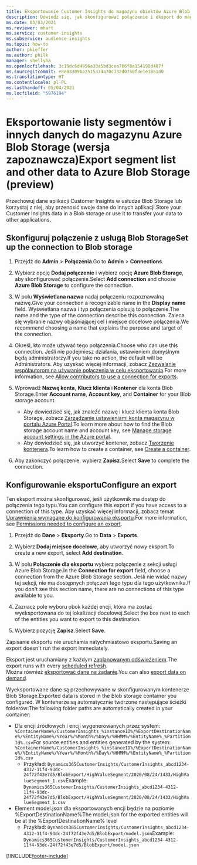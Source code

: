 ```yaml
---
title: Eksportowanie Customer Insights do magazynu obiektów Azure Blob Storage
description: Dowiedz się, jak skonfigurować połączenie i eksport do magazynu Blob Storage.
ms.date: 03/03/2021
ms.reviewer: mhart
ms.service: customer-insights
ms.subservice: audience-insights
ms.topic: how-to
author: pkieffer
ms.author: philk
manager: shellyha
ms.openlocfilehash: 3c19dc6d4956a33a5bd3cea706f8a154198d487f
ms.sourcegitcommit: e8e03309ba2515374a70c132d0758f3e1e1851d0
ms.translationtype: HT
ms.contentlocale: pl-PL
ms.lasthandoff: 05/04/2021
ms.locfileid: "5976194"
---
```

# <a name="export-segment-list-and-other-data-to-azure-blob-storage-preview"></a><span data-ttu-id="44b28-103">Eksportowanie listy segmentów i innych danych do magazynu Azure Blob Storage (wersja zapoznawcza)</span><span class="sxs-lookup"><span data-stu-id="44b28-103">Export segment list and other data to Azure Blob Storage (preview)</span></span>

<span data-ttu-id="44b28-104">Przechowuj dane aplikacji Customer Insights w usłudze Blob Storage lub korzystaj z niej, aby przenosić swoje dane do innych aplikacji.</span><span class="sxs-lookup"><span data-stu-id="44b28-104">Store your Customer Insights data in a Blob storage or use it to transfer your data to other applications.</span></span>

## <a name="set-up-the-connection-to-blob-storage"></a><span data-ttu-id="44b28-105">Skonfiguruj połączenie z usługą Blob Storage</span><span class="sxs-lookup"><span data-stu-id="44b28-105">Set up the connection to Blob storage</span></span>

1. <span data-ttu-id="44b28-106">Przejdź do **Admin** > **Połączenia**.</span><span class="sxs-lookup"><span data-stu-id="44b28-106">Go to **Admin** > **Connections**.</span></span>

1. <span data-ttu-id="44b28-107">Wybierz opcję **Dodaj połączenie** i wybierz opcję **Azure Blob Storage**, aby skonfigurować połączenie.</span><span class="sxs-lookup"><span data-stu-id="44b28-107">Select **Add connection** and choose **Azure Blob Storage** to configure the connection.</span></span>

1. <span data-ttu-id="44b28-108">W polu **Wyświetlana nazwa** nadaj połączeniu rozpoznawalną nazwę.</span><span class="sxs-lookup"><span data-stu-id="44b28-108">Give your connection a recognizable name in the **Display name** field.</span></span> <span data-ttu-id="44b28-109">Wyświetlana nazwa i typ połączenia opisują to połączenie.</span><span class="sxs-lookup"><span data-stu-id="44b28-109">The name and the type of the connection describe this connection.</span></span> <span data-ttu-id="44b28-110">Zaleca się wybranie nazwy objaśniającej cel i miejsce docelowe połączenia.</span><span class="sxs-lookup"><span data-stu-id="44b28-110">We recommend choosing a name that explains the purpose and target of the connection.</span></span>

1. <span data-ttu-id="44b28-111">Określ, kto może używać tego połączenia.</span><span class="sxs-lookup"><span data-stu-id="44b28-111">Choose who can use this connection.</span></span> <span data-ttu-id="44b28-112">Jeśli nie podejmiesz działania, ustawieniem domyślnym będą administratorzy.</span><span class="sxs-lookup"><span data-stu-id="44b28-112">If you take no action, the default will be Administrators.</span></span> <span data-ttu-id="44b28-113">Aby uzyskać więcej informacji, zobacz [Zezwalanie współautorom na używanie połączenia w celu eksportowania](connections.md#allow-contributors-to-use-a-connection-for-exports).</span><span class="sxs-lookup"><span data-stu-id="44b28-113">For more information, see [Allow contributors to use a connection for exports](connections.md#allow-contributors-to-use-a-connection-for-exports).</span></span>

1. <span data-ttu-id="44b28-114">Wprowadź **Nazwę konta**, **Klucz klienta** i **Kontener** dla konta Blob Storage.</span><span class="sxs-lookup"><span data-stu-id="44b28-114">Enter **Account name**, **Account key**, and **Container** for your Blob storage account.</span></span>
    - <span data-ttu-id="44b28-115">Aby dowiedzieć się, jak znaleźć nazwę i klucz klienta konta Blob Storage, zobacz [Zarządzanie ustawieniami konta magazynu w portalu Azure Portal](/azure/storage/common/storage-account-manage).</span><span class="sxs-lookup"><span data-stu-id="44b28-115">To learn more about how to find the Blob storage account name and account key, see [Manage storage account settings in the Azure portal](/azure/storage/common/storage-account-manage).</span></span>
    - <span data-ttu-id="44b28-116">Aby dowiedzieć się, jak utworzyć kontener, zobacz [Tworzenie kontenera](/azure/storage/blobs/storage-quickstart-blobs-portal#create-a-container).</span><span class="sxs-lookup"><span data-stu-id="44b28-116">To learn how to create a container, see [Create a container](/azure/storage/blobs/storage-quickstart-blobs-portal#create-a-container).</span></span>

1. <span data-ttu-id="44b28-117">Aby zakończyć połączenie, wybierz **Zapisz**.</span><span class="sxs-lookup"><span data-stu-id="44b28-117">Select **Save** to complete the connection.</span></span> 

## <a name="configure-an-export"></a><span data-ttu-id="44b28-118">Konfigurowanie eksportu</span><span class="sxs-lookup"><span data-stu-id="44b28-118">Configure an export</span></span>

<span data-ttu-id="44b28-119">Ten eksport można skonfigurować, jeśli użytkownik ma dostęp do połączenia tego typu.</span><span class="sxs-lookup"><span data-stu-id="44b28-119">You can configure this export if you have access to a connection of this type.</span></span> <span data-ttu-id="44b28-120">Aby uzyskać więcej informacji, zobacz temat [Uprawnienia wymagane do konfigurowania eksportu](export-destinations.md#set-up-a-new-export).</span><span class="sxs-lookup"><span data-stu-id="44b28-120">For more information, see [Permissions needed to configure an export](export-destinations.md#set-up-a-new-export).</span></span>

1. <span data-ttu-id="44b28-121">Przejdź do **Dane** > **Eksporty**.</span><span class="sxs-lookup"><span data-stu-id="44b28-121">Go to **Data** > **Exports**.</span></span>

1. <span data-ttu-id="44b28-122">Wybierz **Dodaj miejsce docelowe**, aby utworzyć nowy eksport.</span><span class="sxs-lookup"><span data-stu-id="44b28-122">To create a new export, select **Add destination**.</span></span>

1. <span data-ttu-id="44b28-123">W polu **Połączenie dla eksportu** wybierz połączenie z sekcji usługi Azure Blob Storage.</span><span class="sxs-lookup"><span data-stu-id="44b28-123">In the **Connection for export** field, choose a connection from the Azure Blob Storage section.</span></span> <span data-ttu-id="44b28-124">Jeśli nie widać nazwy tej sekcji, nie ma dostępnych połączeń tego typu dla tego użytkownika.</span><span class="sxs-lookup"><span data-stu-id="44b28-124">If you don't see this section name, there are no connections of this type available to you.</span></span>

1. <span data-ttu-id="44b28-125">Zaznacz pole wyboru obok każdej encji, która ma zostać wyeksportowana do tej lokalizacji docelowej.</span><span class="sxs-lookup"><span data-stu-id="44b28-125">Select the box next to each of the entities you want to export to this destination.</span></span>

1. <span data-ttu-id="44b28-126">Wybierz pozycję **Zapisz**.</span><span class="sxs-lookup"><span data-stu-id="44b28-126">Select **Save**.</span></span>

<span data-ttu-id="44b28-127">Zapisanie eksportu nie uruchamia natychmiastowo eksportu.</span><span class="sxs-lookup"><span data-stu-id="44b28-127">Saving an export doesn't run the export immediately.</span></span>

<span data-ttu-id="44b28-128">Eksport jest uruchamiany z każdym [zaplanowanym odświeżeniem](system.md#schedule-tab).</span><span class="sxs-lookup"><span data-stu-id="44b28-128">The export runs with every [scheduled refresh](system.md#schedule-tab).</span></span>     
<span data-ttu-id="44b28-129">Można również [eksportować dane na żądanie](export-destinations.md#run-exports-on-demand).</span><span class="sxs-lookup"><span data-stu-id="44b28-129">You can also [export data on demand](export-destinations.md#run-exports-on-demand).</span></span> 

<span data-ttu-id="44b28-130">Wyeksportowane dane są przechowywane w skonfigurowanym kontenerze Blob Storage.</span><span class="sxs-lookup"><span data-stu-id="44b28-130">Exported data is stored in the Blob storage container you configured.</span></span> <span data-ttu-id="44b28-131">W kontenerze są automatycznie tworzone następujące ścieżki folderów:</span><span class="sxs-lookup"><span data-stu-id="44b28-131">The following folder paths are automatically created in your container:</span></span>

- <span data-ttu-id="44b28-132">Dla encji źródłowych i encji wygenerowanych przez system: `%ContainerName%/CustomerInsights_%instanceID%/%ExportDestinationName%/%EntityName%/%Year%/%Month%/%Day%/%HHMM%/%EntityName%_%PartitionId%.csv`</span><span class="sxs-lookup"><span data-stu-id="44b28-132">For source entities and entities generated by the system: `%ContainerName%/CustomerInsights_%instanceID%/%ExportDestinationName%/%EntityName%/%Year%/%Month%/%Day%/%HHMM%/%EntityName%_%PartitionId%.csv`</span></span>
  - <span data-ttu-id="44b28-133">Przykład: `Dynamics365CustomerInsights/CustomerInsights_abcd1234-4312-11f4-93dc-24f72f43e7d5/BlobExport/HighValueSegment/2020/08/24/1433/HighValueSegment_1.csv`</span><span class="sxs-lookup"><span data-stu-id="44b28-133">Example: `Dynamics365CustomerInsights/CustomerInsights_abcd1234-4312-11f4-93dc-24f72f43e7d5/BlobExport/HighValueSegment/2020/08/24/1433/HighValueSegment_1.csv`</span></span>
- <span data-ttu-id="44b28-134">Element model.json dla eksportowanych encji będzie na poziomie %ExportDestinationName%</span><span class="sxs-lookup"><span data-stu-id="44b28-134">The model.json for the exported entities will be at the %ExportDestinationName% level</span></span>
  - <span data-ttu-id="44b28-135">Przykład: `Dynamics365CustomerInsights/CustomerInsights_abcd1234-4312-11f4-93dc-24f72f43e7d5/BlobExport/model.json`</span><span class="sxs-lookup"><span data-stu-id="44b28-135">Example: `Dynamics365CustomerInsights/CustomerInsights_abcd1234-4312-11f4-93dc-24f72f43e7d5/BlobExport/model.json`</span></span>

[!INCLUDE[footer-include](../includes/footer-banner.md)]
